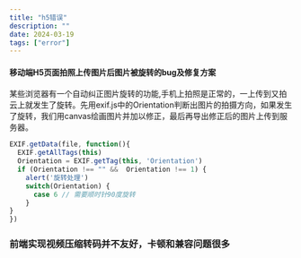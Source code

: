 ```yaml
---
title: "h5错误"
description: ""
date: 2024-03-19
tags: ["error"]
---
```


#### 移动端H5页面拍照上传图片后图片被旋转的bug及修复方案
某些浏览器有一个自动纠正图片旋转的功能,手机上拍照是正常的，一上传到又拍云上就发生了旋转。先用exif.js中的Orientation判断出图片的拍摄方向，如果发生了旋转，我们用canvas绘画图片并加以修正，最后再导出修正后的图片上传到服务器。
```js
EXIF.getData(file, function(){
  EXIF.getAllTags(this)
  Orientation = EXIF.getTag(this, 'Orientation')
  if (Orientation !== "" &&  Orientation !== 1) {
    alert('旋转处理')
    switch(Orientation) {
      case 6 // 需要顺时针90度旋转
    }
}
})
```

### 前端实现视频压缩转码并不友好，卡顿和兼容问题很多